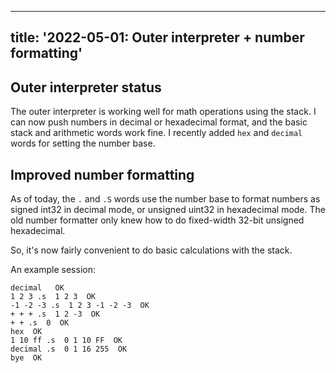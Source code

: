 <!--
Copyright (c) 2022 Sam Blenny
SPDX-License-Identifier: CC-BY-NC-SA-4.0
-->

---
title: '2022-05-01: Outer interpreter + number formatting'
---

## Outer interpreter status

The outer interpreter is working well for math operations using the stack. I
can now push numbers in decimal or hexadecimal format, and the basic stack and
arithmetic words work fine. I recently added `hex` and `decimal` words for
setting the number base.


## Improved number formatting

As of today, the `.` and `.S` words use the number base to format numbers as
signed int32 in decimal mode, or unsigned uint32 in hexadecimal mode. The old
number formatter only knew how to do fixed-width 32-bit unsigned hexadecimal.

So, it's now fairly convenient to do basic calculations with the stack.

An example session:
```
decimal   OK
1 2 3 .s  1 2 3  OK
-1 -2 -3 .s  1 2 3 -1 -2 -3  OK
+ + + .s  1 2 -3  OK
+ + .s  0  OK
hex  OK
1 10 ff .s  0 1 10 FF  OK
decimal .s  0 1 16 255  OK
bye  OK
```
